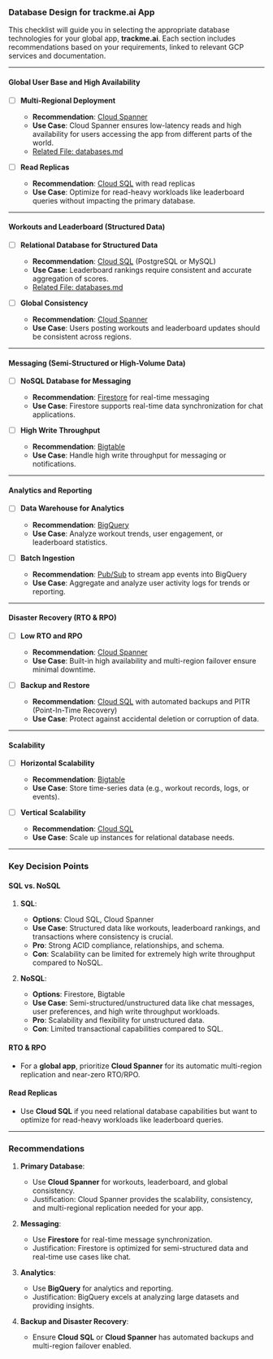 ### Database Design for trackme.ai App

This checklist will guide you in selecting the appropriate database technologies for your global app, **trackme.ai**. Each section includes recommendations based on your requirements, linked to relevant GCP services and documentation.

---

#### **Global User Base and High Availability**
- [ ] **Multi-Regional Deployment**
  - **Recommendation**: [Cloud Spanner](https://cloud.google.com/spanner)
  - **Use Case**: Cloud Spanner ensures low-latency reads and high availability for users accessing the app from different parts of the world.
  - [Related File: databases.md](https://github.com/Ckhanoyan/Cloud_Things/blob/main/GCP/basics/trackme.ai/databases.md)

- [ ] **Read Replicas**
  - **Recommendation**: [Cloud SQL](https://cloud.google.com/sql) with read replicas
  - **Use Case**: Optimize for read-heavy workloads like leaderboard queries without impacting the primary database.

---

#### **Workouts and Leaderboard (Structured Data)**
- [ ] **Relational Database for Structured Data**
  - **Recommendation**: [Cloud SQL](https://cloud.google.com/sql) (PostgreSQL or MySQL)
  - **Use Case**: Leaderboard rankings require consistent and accurate aggregation of scores.
  - [Related File: databases.md](https://github.com/Ckhanoyan/Cloud_Things/blob/main/GCP/basics/trackme.ai/databases.md)

- [ ] **Global Consistency**
  - **Recommendation**: [Cloud Spanner](https://cloud.google.com/spanner)
  - **Use Case**: Users posting workouts and leaderboard updates should be consistent across regions.

---

#### **Messaging (Semi-Structured or High-Volume Data)**
- [ ] **NoSQL Database for Messaging**
  - **Recommendation**: [Firestore](https://cloud.google.com/firestore) for real-time messaging
  - **Use Case**: Firestore supports real-time data synchronization for chat applications.

- [ ] **High Write Throughput**
  - **Recommendation**: [Bigtable](https://cloud.google.com/bigtable)
  - **Use Case**: Handle high write throughput for messaging or notifications.

---

#### **Analytics and Reporting**
- [ ] **Data Warehouse for Analytics**
  - **Recommendation**: [BigQuery](https://cloud.google.com/bigquery)
  - **Use Case**: Analyze workout trends, user engagement, or leaderboard statistics.

- [ ] **Batch Ingestion**
  - **Recommendation**: [Pub/Sub](https://cloud.google.com/pubsub) to stream app events into BigQuery
  - **Use Case**: Aggregate and analyze user activity logs for trends or reporting.

---

#### **Disaster Recovery (RTO & RPO)**
- [ ] **Low RTO and RPO**
  - **Recommendation**: [Cloud Spanner](https://cloud.google.com/spanner)
  - **Use Case**: Built-in high availability and multi-region failover ensure minimal downtime.

- [ ] **Backup and Restore**
  - **Recommendation**: [Cloud SQL](https://cloud.google.com/sql) with automated backups and PITR (Point-In-Time Recovery)
  - **Use Case**: Protect against accidental deletion or corruption of data.

---

#### **Scalability**
- [ ] **Horizontal Scalability**
  - **Recommendation**: [Bigtable](https://cloud.google.com/bigtable)
  - **Use Case**: Store time-series data (e.g., workout records, logs, or events).

- [ ] **Vertical Scalability**
  - **Recommendation**: [Cloud SQL](https://cloud.google.com/sql)
  - **Use Case**: Scale up instances for relational database needs.

---

### **Key Decision Points**
#### **SQL vs. NoSQL**
1. **SQL**:
   - **Options**: Cloud SQL, Cloud Spanner
   - **Use Case**: Structured data like workouts, leaderboard rankings, and transactions where consistency is crucial.
   - **Pro**: Strong ACID compliance, relationships, and schema.
   - **Con**: Scalability can be limited for extremely high write throughput compared to NoSQL.

2. **NoSQL**:
   - **Options**: Firestore, Bigtable
   - **Use Case**: Semi-structured/unstructured data like chat messages, user preferences, and high write throughput workloads.
   - **Pro**: Scalability and flexibility for unstructured data.
   - **Con**: Limited transactional capabilities compared to SQL.

#### **RTO & RPO**
- For a **global app**, prioritize **Cloud Spanner** for its automatic multi-region replication and near-zero RTO/RPO.

#### **Read Replicas**
- Use **Cloud SQL** if you need relational database capabilities but want to optimize for read-heavy workloads like leaderboard queries.

---

### **Recommendations**
1. **Primary Database**:
   - Use **Cloud Spanner** for workouts, leaderboard, and global consistency.
   - Justification: Cloud Spanner provides the scalability, consistency, and multi-regional replication needed for your app.

2. **Messaging**:
   - Use **Firestore** for real-time message synchronization.
   - Justification: Firestore is optimized for semi-structured data and real-time use cases like chat.

3. **Analytics**:
   - Use **BigQuery** for analytics and reporting.
   - Justification: BigQuery excels at analyzing large datasets and providing insights.

4. **Backup and Disaster Recovery**:
   - Ensure **Cloud SQL** or **Cloud Spanner** has automated backups and multi-region failover enabled.
